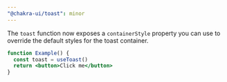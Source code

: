 ```yaml
---
"@chakra-ui/toast": minor
---
```


The `toast` function now exposes a `containerStyle` property you can use to
override the default styles for the toast container.

```jsx live=false
function Example() {
  const toast = useToast()
  return <button>Click me</button>
}
```

